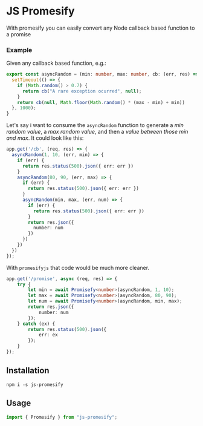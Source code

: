 # JS Promesify

With promesify you can easily convert any Node callback based function to a promise

### Example

Given any callback based function, e.g.:

```typescript
export const asyncRandom = (min: number, max: number, cb: (err, res) => any) => {
  setTimeout(() => {
    if (Math.random() > 0.7) {
      return cb("A rare exception ocurred", null);
    }
    return cb(null, Math.floor(Math.random() * (max - min) + min))
  }, 1000);
}
  ```

Let's say i want to consume the `asyncRandom` function to generate a *min random value*, a *max random value*, and then a *value between those min and max*.
It could look like this:

```typescript
app.get('/cb', (req, res) => {
  asyncRandom(1, 10, (err, min) => {
    if (err) {
      return res.status(500).json({ err: err })
    }
    asyncRandom(80, 90, (err, max) => {
      if (err) {
        return res.status(500).json({ err: err })
      }
      asyncRandom(min, max, (err, num) => {
        if (err) {
          return res.status(500).json({ err: err })
        }
        return res.json({
          number: num
        })
      })
    })
  })
});
  ```

  With `promesifyjs` that code would be much more cleaner.

  

```typescript
app.get('/promise', async (req, res) => {
    try {
        let min = await Promisefy<number>(asyncRandom, 1, 10);
        let max = await Promisefy<number>(asyncRandom, 80, 90);
        let num = await Promisefy<number>(asyncRandom, min, max);
        return res.json({
            number: num
        });
    } catch (ex) {
        return res.status(500).json({
            err: ex
        });
    }
});
  ```

## Installation

 `npm i -s js-promesify` 
  

## Usage

```typescript
import { Promesify } from "js-promesify";
```

